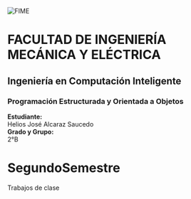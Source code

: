 ![FIME](https://user-images.githubusercontent.com/113320901/190930198-3a6cbc65-bbc3-4fb0-8d18-65a49be47e46.jpg)     


# FACULTAD DE INGENIERÍA MECÁNICA Y ELÉCTRICA
## Ingeniería en Computación Inteligente
### Programación Estructurada y Orientada a Objetos
**Estudiante:**\
Helios José Alcaraz Saucedo\
**Grado y Grupo:** \
2°B

# SegundoSemestre
Trabajos de clase
